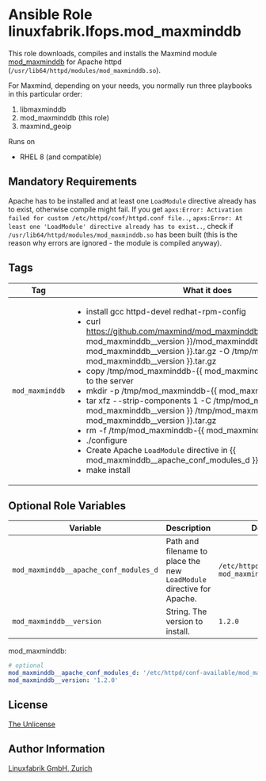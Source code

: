# Ansible Role linuxfabrik.lfops.mod_maxminddb

This role downloads, compiles and installs the Maxmind module [mod_maxminddb](https://github.com/maxmind/mod_maxminddb/) for Apache httpd (`/usr/lib64/httpd/modules/mod_maxminddb.so`).

For Maxmind, depending on your needs, you normally run three playbooks in this particular order:

1. libmaxminddb
2. mod_maxminddb (this role)
3. maxmind_geoip

Runs on

* RHEL 8 (and compatible)


## Mandatory Requirements

Apache has to be installed and at least one `LoadModule` directive already has to exist, otherwise compile might fail. If you get `apxs:Error: Activation failed for custom /etc/httpd/conf/httpd.conf file..`, `apxs:Error: At least one 'LoadModule' directive already has to exist..`, check if `/usr/lib64/httpd/modules/mod_maxminddb.so` has been built (this is the reason why errors are ignored - the module is compiled anyway).


## Tags

| Tag                   | What it does                                 |
| ---                   | ------------                                 |
| `mod_maxminddb`        | <ul><li>install gcc httpd-devel redhat-rpm-config</li><li>curl https://github.com/maxmind/mod_maxminddb/releases/download/{{ mod_maxminddb__version }}/mod_maxminddb-{{ mod_maxminddb__version }}.tar.gz -O /tmp/mod_maxminddb-{{ mod_maxminddb__version }}.tar.gz</li><li>copy /tmp/mod_maxminddb-{{ mod_maxminddb__version }}.tar.gz to the server</li><li>mkdir -p /tmp/mod_maxminddb-{{ mod_maxminddb__version }}</li><li>tar xfz --strip-components 1 -C /tmp/mod_maxminddb-{{ mod_maxminddb__version }} /tmp/mod_maxminddb-{{ mod_maxminddb__version }}.tar.gz</li><li>rm -f /tmp/mod_maxminddb-{{ mod_maxminddb__version }}.tar.gz</li><li>./configure</li><li>Create Apache `LoadModule` directive in {{ mod_maxminddb__apache_conf_modules_d }} </li><li>make install</li></ul> |


## Optional Role Variables

| Variable | Description | Default Value |
| -------- | ----------- | ------------- |
| `mod_maxminddb__apache_conf_modules_d` | Path and filename to place the new `LoadModule` directive for Apache. | `/etc/httpd/conf.modules.d/20-mod_maxminddb.conf` |
| `mod_maxminddb__version` | String. The version to install. | `1.2.0` |

mod_maxminddb:
```yaml
# optional
mod_maxminddb__apache_conf_modules_d: '/etc/httpd/conf-available/mod_maxminddb.conf'
mod_maxminddb__version: '1.2.0'
```


## License

[The Unlicense](https://unlicense.org/)


## Author Information

[Linuxfabrik GmbH, Zurich](https://www.linuxfabrik.ch)
